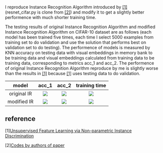 I reproduce Instance Recognition Algorithm introduced by [\[1\]](https://arxiv.org/abs/1805.01978) (resnet_cifar.py is clone from [\[2\]](https://github.com/zhirongw/lemniscate.pytorch)) and modify it to get a slightly better performence with much shorter training time.



The testing results of original Instance Recognition Algorithm and modified Instance Recognition Algorithm on CIFAR-10 dataset are as follows (each model has been trained five times, each time I select 5000 examples from training set to do validation and use the solution that performs best on validation set to do testing). The performence of models is measured by KNN accuracy on testing data with visual embeddings in memory bank to be training data and visual embeddings calculated from training data to be training data, corresponding to metrics acc_1 and acc_2. The performence of original Instance Recognition Algorithm reproduce by me is slightly worse than the results in [\[1\]](https://arxiv.org/abs/1805.01978) because [\[1\]](https://arxiv.org/abs/1805.01978) uses testing data to do validation.

|model|acc_1|acc_2|training time|
|:----:|:----:|:----:|:----:|
|original IR|![](http://latex.codecogs.com/gif.latex?\\0.791\pm0.002)|![](http://latex.codecogs.com/gif.latex?\\0.786\pm0.002)|![](http://latex.codecogs.com/gif.latex?\\9407\pm1033)|
|modified IR|![](http://latex.codecogs.com/gif.latex?\\0.804\pm0.002)|![](http://latex.codecogs.com/gif.latex?\\0.800\pm0.001)|![](http://latex.codecogs.com/gif.latex?\\4816\pm1162)|

## reference
\[1\][Unsupervised Feature Learning via Non-parametric Instance Discrimination](https://arxiv.org/abs/1805.01978)

\[2\][Codes by authors of paper](https://github.com/zhirongw/lemniscate.pytorch)
